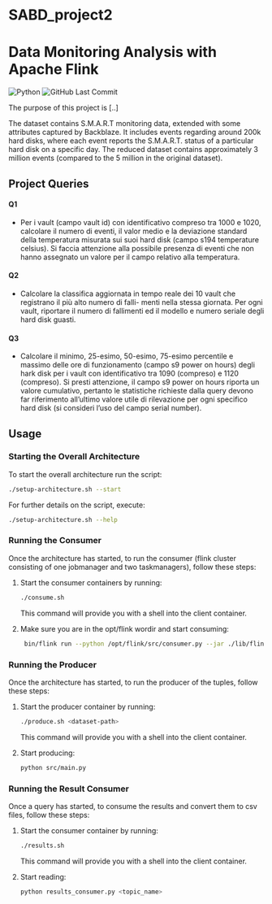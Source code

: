 # SABD_project2

# Data Monitoring Analysis with Apache Flink

![Python](https://img.shields.io/badge/Python-v3.11-blue.svg?logo=python&longCache=true&logoColor=white&colorB=5e81ac&style=flat-square&colorA=4c566a)
![GitHub Last Commit](https://img.shields.io/github/last-commit/google/skia.svg?style=flat-square&colorA=4c566a&colorB=a3be8c&logo=GitHub)

The purpose of this project is [..]

The dataset contains S.M.A.R.T monitoring data, extended with some attributes captured by Backblaze. It includes events regarding around 200k hard disks, where each event reports the S.M.A.R.T. status of a particular hard disk on a specific day. The reduced dataset contains approximately 3 million events (compared to the 5 million in the original dataset).

## Project Queries

#### Q1

- Per i vault (campo vault id) con identificativo compreso tra 1000 e 1020, calcolare il numero di
eventi, il valor medio e la deviazione standard della temperatura misurata sui suoi hard disk (campo
s194 temperature celsius). Si faccia attenzione alla possibile presenza di eventi che non
hanno assegnato un valore per il campo relativo alla temperatura.

#### Q2

- Calcolare la classifica aggiornata in tempo reale dei 10 vault che registrano il più alto numero di falli-
menti nella stessa giornata. Per ogni vault, riportare il numero di fallimenti ed il modello e numero
seriale degli hard disk guasti.

#### Q3

- Calcolare il minimo, 25-esimo, 50-esimo, 75-esimo percentile e massimo delle ore di funzionamento
(campo s9 power on hours) degli hark disk per i vault con identificativo tra 1090 (compreso) e
1120 (compreso). Si presti attenzione, il campo s9 power on hours riporta un valore cumulativo,
pertanto le statistiche richieste dalla query devono far riferimento all’ultimo valore utile di rilevazione
per ogni specifico hard disk (si consideri l’uso del campo serial number).

## Usage

### Starting the Overall Architecture

To start the overall architecture run the script:

   ```bash
   ./setup-architecture.sh --start
   ```

For further details on the script, execute:

   ```bash
   ./setup-architecture.sh --help
   ```

### Running the Consumer

Once the architecture has started, to run the consumer (flink cluster consisting of one jobmanager and two taskmanagers), follow these steps:

1. Start the consumer containers by running:

   ```bash
   ./consume.sh
   ```
   This command will provide you with a shell into the client container.
   
2. Make sure you are in the opt/flink wordir and start consuming:
   
   ```bash
    bin/flink run --python /opt/flink/src/consumer.py --jar ./lib/flink-sql-connector-kafka-1.17.1.jar -- [ q1 | q2 | q3 ]
   ```
   
### Running the Producer

Once the architecture has started, to run the producer of the tuples, follow these steps:

1. Start the producer container by running:

   ```bash
   ./produce.sh <dataset-path>
   ```
   This command will provide you with a shell into the client container.

2. Start producing:
   
   ```bash
   python src/main.py
   ```

### Running the Result Consumer

Once a query has started, to consume the results and convert them to csv files, follow these steps:

1. Start the consumer container by running:

   ```bash
   ./results.sh
   ```
   This command will provide you with a shell into the client container.

2. Start reading:
   
   ```bash
   python results_consumer.py <topic_name>
   ```
